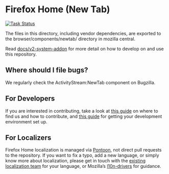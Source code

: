 # Firefox Home (New Tab)

[![Task Status](https://github.taskcluster.net/v1/repository/mozilla/activity-stream/master/badge.svg)](https://github.taskcluster.net/v1/repository/mozilla/activity-stream/master/latest)

The files in this directory, including vendor dependencies, are exported to the
browser/components/newtab/ directory in mozilla central.

Read [docs/v2-system-addon](https://github.com/mozilla/activity-stream/tree/master/docs/v2-system-addon/1.GETTING_STARTED.md) for more detail on how to develop on and use this repository.

## Where should I file bugs?

We regularly check the ActivityStream:NewTab component on Bugzilla.

## For Developers

If you are interested in contributing, take a look at [this guide](contributing.md) on where to find us and how to contribute,
and [this guide](docs/v2-system-addon/1.GETTING_STARTED.md) for getting your development environment set up.

## For Localizers

Firefox Home localization is managed via [Pontoon](https://pontoon.mozilla.org/projects/activity-stream-new-tab/), not direct pull requests to the repository. If you want to fix a typo, add a new language, or simply know more about localization, please get in touch with the [existing localization team](https://pontoon.mozilla.org/teams/) for your language, or Mozilla’s [l10n-drivers](https://wiki.mozilla.org/L10n:Mozilla_Team#Mozilla_Corporation) for guidance.
